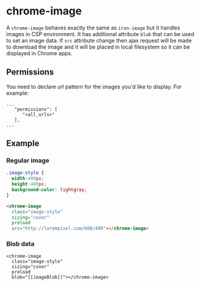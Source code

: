 # chrome-image
A `chrome-image` behaves exactly the same as `iron-image` but it handles images in CSP environment.
It has additional attribute `blob` that can be used to set an image data.
If `src` attribute change then ajax request will be made to download the image and it will be placed
in local filesystem so it can be displayed in Chrome apps.

## Permissions
You need to declare url pattern for the images you'd like to display.
For example:

    ...
       "permissions": [
          "<all_urls>"
       ],
    ...

## Example
### Regular image
```css
.image-style {
  width:400px;
  height:400px;
  background-color: lightgray;
}
```
```html
<chrome-image
  class="image-style"
  sizing="cover"
  preload
  src="http://lorempixel.com/600/400"></chrome-image>
```
### Blob data
```
<chrome-image
  class="image-style"
  sizing="cover"
  preload
  blob="[[imageBlob]]"></chrome-image>
```
